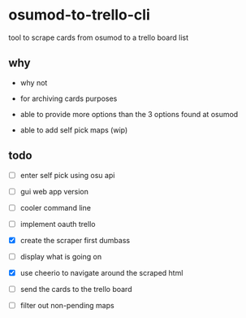 # osumod-to-trello-cli

tool to scrape cards from osumod to a trello board list

## why

- why not

- for archiving cards purposes

- able to provide more options than the 3 options found at osumod

- able to add self pick maps (wip)

## todo

- [ ] enter self pick using osu api

- [ ] gui web app version

- [ ] cooler command line

- [ ] implement oauth trello

- [x] create the scraper first dumbass

- [ ] display what is going on

- [x] use cheerio to navigate around the scraped html

- [ ] send the cards to the trello board

- [ ] filter out non-pending maps
